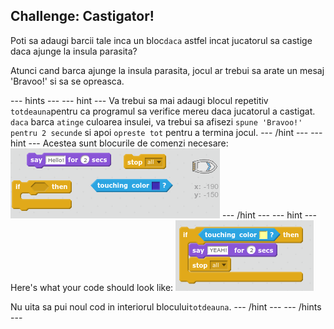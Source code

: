 ## Challenge: Castigator!

Poti sa adaugi barcii tale inca un bloc`daca` astfel incat jucatorul sa castige daca ajunge la insula parasita?

Atunci cand barca ajunge la insula parasita, jocul ar trebui sa arate un mesaj 'Bravoo!' si sa se opreasca.

\--- hints \--- \--- hint \--- Va trebui sa mai adaugi blocul repetitiv `totdeauna`pentru ca programul sa verifice mereu daca jucatorul a castigat. `daca` barca `atinge` culoarea insulei, va trebui sa afisezi `spune 'Bravoo!' pentru 2 secunde` si apoi `opreste tot` pentru a termina jocul. \--- /hint \--- \--- hint \--- Acestea sunt blocurile de comenzi necesare: ![screenshot](images/boat-win-blocks.png) \--- /hint \--- \--- hint \--- Here's what your code should look like: ![captură de ecran](images/boat-win-code.png)

Nu uita sa pui noul cod in interiorul blocului`totdeauna`. \--- /hint \--- \--- /hints \---